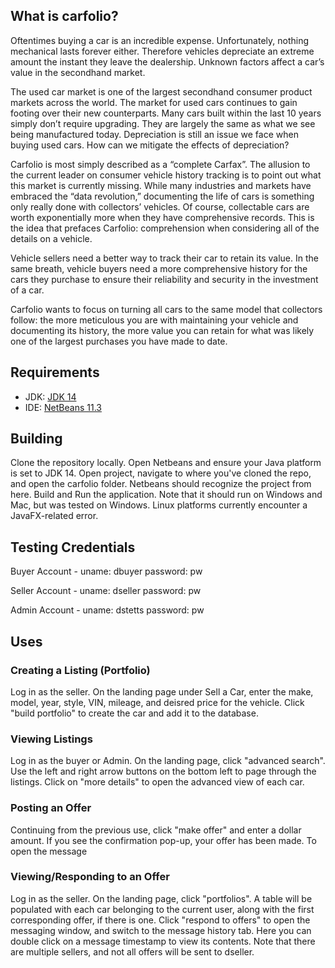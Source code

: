 ## What is carfolio?
Oftentimes buying a car is an incredible expense. Unfortunately, nothing mechanical lasts forever either. Therefore vehicles depreciate an extreme amount the instant they leave the dealership. Unknown factors affect a car’s value in the secondhand market.

The used car market is one of the largest secondhand consumer product markets across the world. The market for used cars continues to gain footing over their new counterparts. Many cars built within the last 10 years simply don’t require upgrading. They are largely the same as what we see being manufactured today. Depreciation is still an issue we face when buying used cars. How can we mitigate the effects of depreciation?

Carfolio is most simply described as a “complete Carfax”. The allusion to the current leader on consumer vehicle history tracking is to point out what this market is currently missing. While many industries and markets have embraced the “data revolution,” documenting the life of cars is something only really done with collectors’ vehicles. Of course, collectable cars are worth exponentially more when they have comprehensive records. This is the idea that prefaces Carfolio: comprehension when considering all of the details on a vehicle.

Vehicle sellers need a better way to track their car to retain its value. In the same breath, vehicle buyers need a more comprehensive history for the cars they purchase to ensure their reliability and security in the investment of a car. 

Carfolio wants to focus on turning all cars to the same model that collectors follow: the more meticulous you are with maintaining your vehicle and documenting its history, the more value you can retain for what was likely one of the largest purchases you have made to date.   

## Requirements
* JDK: [JDK 14](https://www.oracle.com/java/technologies/javase-jdk14-downloads.html)
* IDE: [NetBeans 11.3](https://netbeans.apache.org/download/nb113/nb113.html)

## Building
Clone the repository locally. Open Netbeans and ensure your Java platform is set to JDK 14. Open project, navigate to where you've cloned the repo, and open the carfolio folder. Netbeans should recognize the project from here. Build and Run the application. Note that it should run on Windows and Mac, but was tested on Windows. Linux platforms currently encounter a JavaFX-related error.

## Testing Credentials 
Buyer Account - 
uname: dbuyer  password: pw

Seller Account -
uname: dseller  password: pw

Admin Account - 
uname: dstetts  password: pw

## Uses
### Creating a Listing (Portfolio)
Log in as the seller. On the landing page under Sell a Car, enter the make, model, year, style, VIN, mileage, and deisred price for the vehicle. Click "build portfolio" to create the car and add it to the database.

### Viewing Listings
Log in as the buyer or Admin. On the landing page, click "advanced search". Use the left and right arrow buttons on the bottom left to page through the listings. Click on "more details" to open the advanced view of each car.

### Posting an Offer
Continuing from the previous use, click "make offer" and enter a dollar amount. If you see the confirmation pop-up, your offer has been made. To open the message

### Viewing/Responding to an Offer
Log in as the seller. On the landing page, click "portfolios". A table will be populated with each car belonging to the current user, along with the first corresponding offer, if there is one. Click "respond to offers" to open the messaging window, and switch to the message history tab. Here you can double click on a message timestamp to view its contents.
Note that there are multiple sellers, and not all offers will be sent to dseller.
